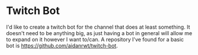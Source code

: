 # Twitch Bot

I'd like to create a twitch bot for the channel that does at least something. It
doesn't need to be anything big, as just having a bot in general will allow me
to expand on it however I want to/can. A repository I've found for a basic bot
is https://github.com/aidanrwt/twitch-bot.